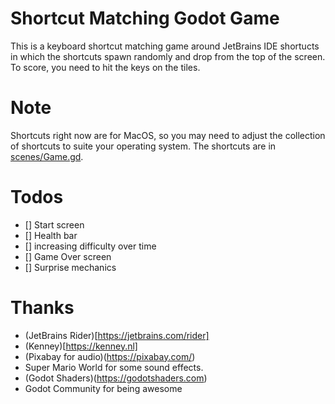 # Shortcut Matching Godot Game

This is a keyboard shortcut matching game around JetBrains IDE shortucts
in which the shortcuts spawn randomly and drop from the top of the screen. To
score, you need to hit the keys on the tiles.

# Note

Shortcuts right now are for MacOS, so you may need to adjust the collection
of shortcuts to suite your operating system. The shortcuts are in
[scenes/Game.gd](/scenes/Game.gd#L16).

# Todos

- [] Start screen
- [] Health bar
- [] increasing difficulty over time
- [] Game Over screen
- [] Surprise mechanics

# Thanks

- (JetBrains Rider)[https://jetbrains.com/rider]
- (Kenney)[https://kenney.nl]
- (Pixabay for audio)(https://pixabay.com/)
- Super Mario World for some sound effects.
- (Godot Shaders)(https://godotshaders.com)
- Godot Community for being awesome
